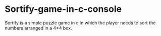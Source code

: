 # Sortify-game-in-c-console
Sortify is a simple puzzle game in c in which the player needs to sort the numbers arranged in a 4*4 box.
